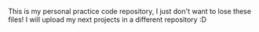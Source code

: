 This is my personal practice code repository, I just don't want to lose these files!
I will upload my next projects in a different repository :D
